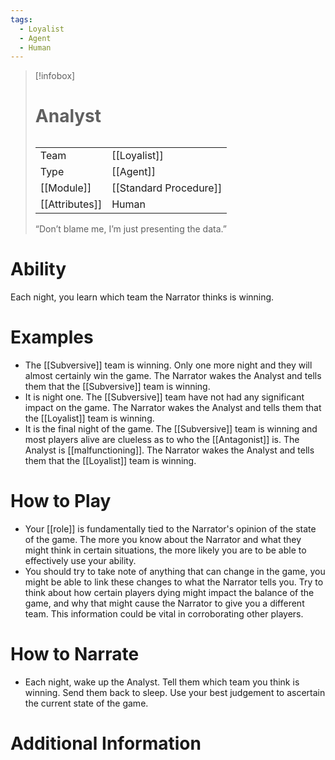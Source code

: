 ```yaml
---
tags:
  - Loyalist
  - Agent
  - Human
---
```

> [!infobox]
> # Analyst
> ######
> |  |  |
> | ---- | ---- |
> | Team | [[Loyalist]] |
> | Type | [[Agent]] |
> | [[Module]]| [[Standard Procedure]] |
> | [[Attributes]] | Human |
> “Don’t blame me, I’m just presenting the data.”
# Ability
Each night, you learn which team the Narrator thinks is winning.

# Examples
- The [[Subversive]] team is winning. Only one more night and they will almost certainly win the game. The Narrator wakes the Analyst and tells them that the [[Subversive]] team is winning.
- It is night one. The [[Subversive]] team have not had any significant impact on the game. The Narrator wakes the Analyst and tells them that the [[Loyalist]] team is winning.
- It is the final night of the game. The [[Subversive]] team is winning and most players alive are clueless as to who the [[Antagonist]] is. The Analyst is [[malfunctioning]]. The Narrator wakes the Analyst and tells them that the [[Loyalist]] team is winning.

# How to Play
- Your [[role]] is fundamentally tied to the Narrator's opinion of the state of the game. The more you know about the Narrator and what they might think in certain situations, the more likely you are to be able to effectively use your ability.
- You should try to take note of anything that can change in the game, you might be able to link these changes to what the Narrator tells you. Try to think about how certain players dying might impact the balance of the game, and why that might cause the Narrator to give you a different team. This information could be vital in corroborating other players.

# How to Narrate
- Each night, wake up the Analyst. Tell them which team you think is winning. Send them back to sleep. Use your best judgement to ascertain the current state of the game.

# Additional Information
